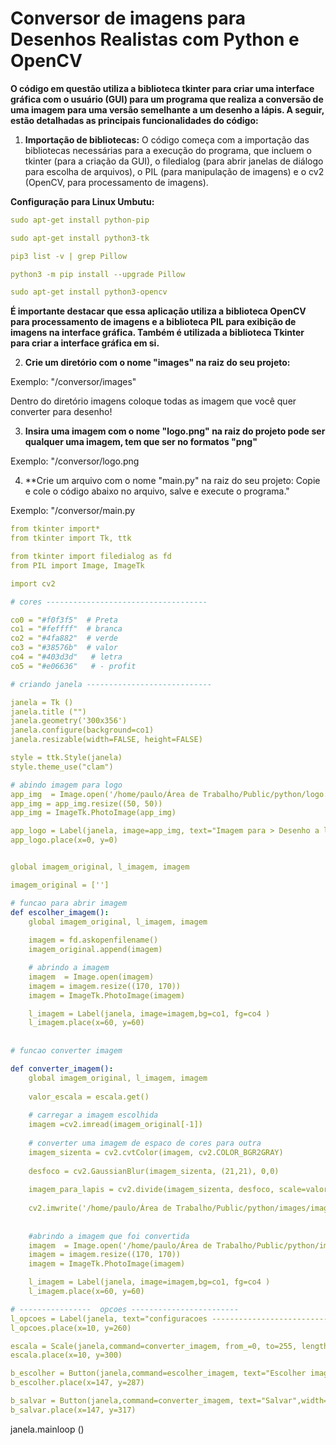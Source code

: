 # Conversor de imagens para Desenhos Realistas com Python e OpenCV

**O código em questão utiliza a biblioteca tkinter para criar uma interface gráfica com o usuário (GUI) para um programa que realiza a conversão de uma imagem para uma versão semelhante a um desenho a lápis. A seguir, estão detalhadas as principais funcionalidades do código:**

1. **Importação de bibliotecas:**
O código começa com a importação das bibliotecas necessárias para a execução do programa, que incluem o tkinter (para a criação da GUI), o filedialog (para abrir janelas de diálogo para escolha de arquivos), o PIL (para manipulação de imagens) e o cv2 (OpenCV, para processamento de imagens).

**Configuração para Linux Umbutu:**

```yaml
sudo apt-get install python-pip
```
```yaml
sudo apt-get install python3-tk
```
```yaml
pip3 list -v | grep Pillow
```
```yaml
python3 -m pip install --upgrade Pillow
```
```yaml
sudo apt-get install python3-opencv
```
**É importante destacar que essa aplicação utiliza a biblioteca OpenCV para processamento de imagens e a biblioteca PIL para exibição de imagens na interface gráfica. Também é utilizada a biblioteca Tkinter para criar a interface gráfica em si.**

2. **Crie um diretório com o nome "images" na raiz do seu projeto:**

Exemplo: "/conversor/images"

Dentro do diretório imagens coloque todas as imagem que você quer converter para desenho!

3. **Insira uma imagem com o nome "logo.png" na raiz do projeto pode ser qualquer uma imagem, tem que ser no formatos "png"**

Exemplo: "/conversor/logo.png

4. **Crie um arquivo com o nome "main.py" na raiz do seu projeto: Copie e cole o código abaixo no arquivo, salve e execute o programa."

Exemplo: "/conversor/main.py

```yaml
from tkinter import*
from tkinter import Tk, ttk

from tkinter import filedialog as fd
from PIL import Image, ImageTk

import cv2

# cores ------------------------------------

co0 = "#f0f3f5"  # Preta
co1 = "#feffff"  # branca
co2 = "#4fa882"  # verde
co3 = "#38576b"  # valor
co4 = "#403d3d"   # letra
co5 = "#e06636"   # - profit

# criando janela ----------------------------

janela = Tk ()
janela.title ("")
janela.geometry('300x356')
janela.configure(background=co1)
janela.resizable(width=FALSE, height=FALSE)

style = ttk.Style(janela)
style.theme_use("clam")

# abindo imagem para logo
app_img  = Image.open('/home/paulo/Área de Trabalho/Public/python/logo.png')
app_img = app_img.resize((50, 50))
app_img = ImageTk.PhotoImage(app_img)

app_logo = Label(janela, image=app_img, text="Imagem para > Desenho a lapis", width=300, compound=LEFT, relief=RAISED, anchor=NW, font=('System 15 bold'),bg=co1, fg=co4 )
app_logo.place(x=0, y=0)


global imagem_original, l_imagem, imagem

imagem_original = ['']

# funcao para abrir imagem
def escolher_imagem():
    global imagem_original, l_imagem, imagem
    
    imagem = fd.askopenfilename()
    imagem_original.append(imagem)

    # abrindo a imagem
    imagem  = Image.open(imagem)
    imagem = imagem.resize((170, 170))
    imagem = ImageTk.PhotoImage(imagem)

    l_imagem = Label(janela, image=imagem,bg=co1, fg=co4 )
    l_imagem.place(x=60, y=60)
    
    
# funcao converter imagem

def converter_imagem():
    global imagem_original, l_imagem, imagem
    
    valor_escala = escala.get()
    
    # carregar a imagem escolhida
    imagem =cv2.imread(imagem_original[-1]) 
    
    # converter uma imagem de espaco de cores para outra
    imagem_sizenta = cv2.cvtColor(imagem, cv2.COLOR_BGR2GRAY)
    
    desfoco = cv2.GaussianBlur(imagem_sizenta, (21,21), 0,0)
    
    imagem_para_lapis = cv2.divide(imagem_sizenta, desfoco, scale=valor_escala)
    
    cv2.imwrite('/home/paulo/Área de Trabalho/Public/python/images/imagem_convertida.png',imagem_para_lapis )
    
    
    #abrindo a imagem que foi convertida
    imagem  = Image.open('/home/paulo/Área de Trabalho/Public/python/images/imagem_convertida.png')
    imagem = imagem.resize((170, 170))
    imagem = ImageTk.PhotoImage(imagem)

    l_imagem = Label(janela, image=imagem,bg=co1, fg=co4 )
    l_imagem.place(x=60, y=60)

# ----------------  opcoes ------------------------
l_opcoes = Label(janela, text="configuracoes -------------------------------------------".upper(), anchor=NW, font=('Verdana 7 bold'),bg=co1, fg=co4 )
l_opcoes.place(x=10, y=260)

escala = Scale(janela,command=converter_imagem, from_=0, to=255, length=120, bg=co1, fg='red', orient=HORIZONTAL)
escala.place(x=10, y=300)

b_escolher = Button(janela,command=escolher_imagem, text="Escolher imagem",width=15, overrelief=RIDGE,  font=('ivy 10'),bg=co1, fg=co4 )
b_escolher.place(x=147, y=287)

b_salvar = Button(janela,command=converter_imagem, text="Salvar",width=15, overrelief=RIDGE,  font=('ivy 10'),bg=co2, fg=co1 )
b_salvar.place(x=147, y=317)
```
janela.mainloop ()
